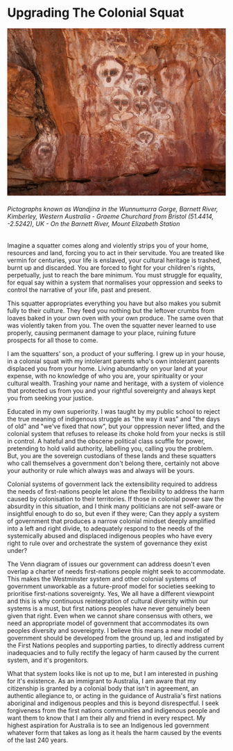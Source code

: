 # Upgrading The Colonial Squat

![Aboriginal_rock_art_on_the_Barnett_River,_Mount_Elizabeth_Station.jpg](../Media/Posts/Aboriginal_rock_art_on_the_Barnett_River%2C_Mount_Elizabeth_Station.jpg)

###### Pictographs known as Wandjina in the Wunnumurra Gorge, Barnett River, Kimberley, Western Australia - Graeme Churchard from Bristol (51.4414, -2.5242), UK - On the Barnett River, Mount Elizabeth Station

Imagine a squatter comes along and violently strips you of your home, resources and land, forcing you to act in their servitude. You are treated like vermin for centuries, your life is enslaved, your cultural heritage is trashed, burnt up and discarded. You are forced to fight for your children's rights, perpetually, just to reach the bare minimum. You must struggle for equality, for equal say within a system that normalises your oppression and seeks to control the narrative of your life, past and present.

This squatter appropriates everything you have but also makes you submit fully to their culture. They feed you nothing but the leftover crumbs from loaves baked in your own oven with your own produce. The same oven that was violently taken from you. The oven the squatter never learned to use properly, causing permanent damage to your place, ruining future prospects for all those to come.

I am the squatters' son, a product of your suffering. I grew up in your house, in a colonial squat with my intolerant parents who's own intolerant parents displaced you from your home. Living abundantly on your land at your expense, with no knowledge of who you are, your spirituality or your cultural wealth. Trashing your name and heritage, with a system of violence that protected us from you and your rightful sovereignty and always kept you from seeking your justice.

Educated in my own superiority. I was taught by my public school to reject the true meaning of indigenous struggle as "the way it was" and "the days of old" and "we've fixed that now", but your oppression never lifted, and the colonial system that refuses to release its choke hold from your necks is still in control. A hateful and the obscene political class scuffle for power, pretending to hold valid authority, labelling you, calling you the problem. But, you are the sovereign custodians of these lands and these squatters who call themselves a government don't belong there, certainly not above your authority or rule which always was and always will be yours.

Colonial systems of government lack the extensibility required to address the needs of first-nations people let alone the flexibility to address the harm caused by colonisation to their territories. If those in colonial power saw the absurdity in this situation, and I think many politicians are not self-aware or insightful enough to do so, but even if they were; Can they apply a system of government that produces a narrow colonial mindset deeply amplified into a left and right divide, to adequately respond to the needs of the systemically abused and displaced indigenous peoples who have every right to rule over and orchestrate the system of governance they exist under?

The Venn diagram of issues our government can address doesn't even overlap a charter of needs first-nations people might seek to accommodate. This makes the Westminster system and other colonial systems of government unworkable as a future-proof model for societies seeking to prioritise first-nations sovereignty. Yes, We all have a different viewpoint and this is why continuous reintegration of cultural diversity within our systems is a must, but first nations peoples have never genuinely been given that right. Even when we cannot share consensus with others, we need an appropriate model of government that accommodates its own peoples diversity and sovereignty. I believe this means a new model of government should be developed from the ground up, led and instigated by the First Nations peoples and supporting parties, to directly address current inadequacies and to fully rectify the legacy of harm caused by the current system, and it's progenitors.

What that system looks like is not up to me, but I am interested in pushing for it's existence. As an immigrant to Australia, I am aware that my citizenship is granted by a colonial body that isn't in agreement, an authentic allegiance to, or acting in the guidance of Australia's first nations aboriginal and indigenous peoples and this is beyond disrespectful. I seek forgiveness from the first nations communities and indigenous people and want them to know that I am their ally and friend in every respect. My highest aspiration for Australia is to see an Indigenous led government whatever form that takes as long as it heals the harm caused by the events of the last 240 years.  